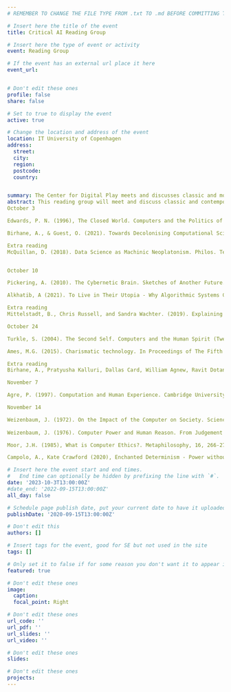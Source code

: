 ```yaml
---
# REMEMBER TO CHANGE THE FILE TYPE FROM .txt TO .md BEFORE COMMITTING THE ACTIVITY

# Insert here the title of the event
title: Critical AI Reading Group

# Insert here the type of event or activity
event: Reading Group

# If the event has an external url place it here
event_url: 


# Don't edit these ones
profile: false
share: false

# Set to true to display the event
active: true

# Change the location and address of the event
location: IT University of Copenhagen
address: 
  street: 
  city: 
  region: 
  postcode: 
  country: 


summary: The Center for Digital Play meets and discusses classic and modern critical AI texts.
abstract: This reading group will meet and discuss classic and contemporary critical AI texts. The reading group is intended for the Center for Digital Play faculty. However, there may be open spots for guests. Inquiries should be directed to Miguel Sicart via email (miguelATituDOTdk). This is the reading list -
October 3

Edwards, P. N. (1996), The Closed World. Computers and the Politics of Discourse in Cold War America. The MIT Press - Chapter 8, “Constructing Artificial Intelligence”, pp. 239-273

Birhane, A., & Guest, O. (2021). Towards Decolonising Computational Sciences. Kvinder, Køn & Forskning, 29(1), 60–73.

Extra reading
McQuillan, D. (2018). Data Science as Machinic Neoplatonism. Philos. Technol. 31, 253–272


October 10

Pickering, A. (2010). The Cybernetic Brain. Sketches of Another Future. University of Chicago Press. Chapter 1, “The Adaptive Brain” (pp. 1-16) & Chapter 2, “Ontological Theatre” (pp. 17-36)

Alkhatib, A (2021). To Live in Their Utopia - Why Algorithmic Systems Create Absurd Outcomes. In Proceedings of the 2021 CHI Conference on Human Factors in Computing Systems (CHI '21). Association for Computing Machinery, New York, NY, USA, Article 95, 1–9.

Extra reading
Mittelstadt, B., Chris Russell, and Sandra Wachter. (2019). Explaining Explanations in AI. In Proceedings of the Conference on Fairness, Accountability, and Transparency (FAT* '19). Association for Computing Machinery, New York, NY, USA, 279–288.

October 24

Turkle, S. (2004). The Second Self. Computers and the Human Spirit (Twentieth Anniversary Edition), The MIT Press. Chapter 7, “The New Philosophers of Artificial Intelligence. A Culture with Global Aspirations” (pp. 219-244), & Chapter 8, “Thinking of Yourself as a Machine” (pp. 247-277).

Ames, M.G. (2015). Charismatic technology. In Proceedings of The Fifth Decennial Aarhus Conference on Critical Alternatives (CA '15). Aarhus University Press, Aarhus N, 109–120.

Extra reading
Birhane, A., Pratyusha Kalluri, Dallas Card, William Agnew, Ravit Dotan, and Michelle Bao. (2022). The Values Encoded in Machine Learning Research. In 2022 ACM Conference on Fairness, Accountability, and Transparency (FAccT '22), June 21–24, 2022, Seoul, Republic of Korea. ACM, New York, NY, USA 12 Pages.

November 7

Agre, P. (1997). Computation and Human Experience. Cambridge University Press. Chapter 1, “Introduction” (pp. 1-26) & Chapter 2, “Metaphor in Practice” (p. 27-48).

November 14

Weizenbaum, J. (1972). On the Impact of the Computer on Society. Science, 176(4035), 609–614. 
 
Weizenbaum, J. (1976). Computer Power and Human Reason. From Judgement to Calculation. W H Freeman & Co. Chapters 1 & 10

Moor, J.H. (1985), What is Computer Ethics?. Metaphilosophy, 16, 266-275.

Campolo, A., Kate Crawford (2020), Enchanted Determinism - Power without Responsibility in Artificial Intelligence, Engaging Science, Technology, and Society | January 2020 , Vol 6, pp. 1-19

# Insert here the event start and end times.
#   End time can optionally be hidden by prefixing the line with `#`.
date: '2023-10-3T13:00:00Z'
#date_end: '2022-09-15T13:00:00Z'
all_day: false

# Schedule page publish date, put your current date to have it uploaded instanty
publishDate: '2020-09-15T13:00:00Z'

# Don't edit this
authors: []

# Insert tags for the event, good for SE but not used in the site
tags: []

# Only set it to false if for some reason you don't want it to appear in the home, but only in the archive
featured: true

# Don't edit these ones
image:
  caption: 
  focal_point: Right

# Don't edit these ones
url_code: ''
url_pdf: ''
url_slides: ''
url_video: ''

# Don't edit these ones
slides:

# Don't edit these ones
projects:
---
```

